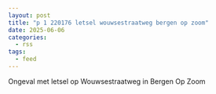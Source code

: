 ```yaml
---
layout: post
title: "p 1 220176 letsel wouwsestraatweg bergen op zoom"
date: 2025-06-06
categories: 
  - rss
tags: 
  - feed
---
```


Ongeval met letsel op Wouwsestraatweg in Bergen Op Zoom
